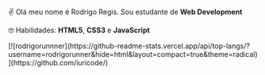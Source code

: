 ✌ Olá meu nome é Rodrigo Regis. Sou estudante de <strong>Web Development</strong>

🤓 Habilidades: <strong>HTML5</strong>, <strong>CSS3</strong> e <strong>JavaScript</strong>

<div>[![rodrigorunnner](https://github-readme-stats.vercel.app/api/top-langs/?username=rodrigorunner&hide=html&layout=compact=true&theme=radical)](https://github.com/iuricode/)</div>

